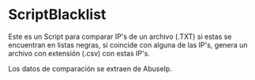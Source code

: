 # ScriptBlacklist
Este es un Script para comparar IP's de un archivo (.TXT) si estas se encuentran en listas negras, si coincide con alguna de las IP's, genera un archivo con extensión (.csv) con estas IP's.

Los datos de comparación se extraen de AbuseIp.


